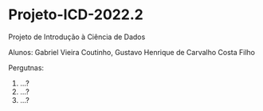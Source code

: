 # Projeto-ICD-2022.2
Projeto de Introdução à Ciência de Dados

Alunos: Gabriel Vieira Coutinho, Gustavo Henrique de Carvalho Costa Filho

Pergutnas:
  1) ...?
  2) ...?
  3) ...?
